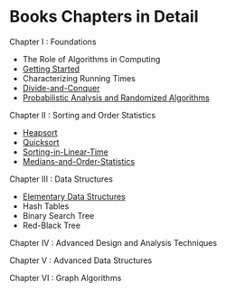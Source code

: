 # Books Chapters in Detail

Chapter I : Foundations
- The Role of Algorithms in Computing
- [Getting Started](/1-Foundations/2-Getting-Started/)
- Characterizing Running Times
- [Divide-and-Conquer](/1-Foundations/4-Divide-and-Conquer/)
- [Probabilistic Analysis and Randomized Algorithms](/1-Foundations/5-Probabilistic-Analysis-and-Randomized-Algorithms/)

Chapter II : Sorting and Order Statistics
- [Heapsort](/2-Sorting-and-Order-Statistics/6-Heapsort/)
- [Quicksort](/2-Sorting-and-Order-Statistics/7-Quicksort/)
- [Sorting-in-Linear-Time](/2-Sorting-and-Order-Statistics/8-Sorting-in-Linear-Time/)
- [Medians-and-Order-Statistics](/2-Sorting-and-Order-Statistics/9-Medians-and-Order-Statistics/)

Chapter III : Data Structures
- [Elementary Data Structures](/3-Data-Structures/1-Elementary-Data-Structures/)
- Hash Tables
- Binary Search Tree
- Red-Black Tree

Chapter IV : Advanced Design and Analysis Techniques

Chapter V : Advanced Data Structures

Chapter VI : Graph Algorithms

